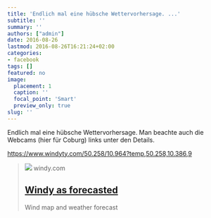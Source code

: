 ```yaml
---
title: 'Endlich mal eine hübsche Wettervorhersage. ...'
subtitle: ''
summary: ''
authors: ["admin"]
date: 2016-08-26
lastmod: 2016-08-26T16:21:24+02:00
categories:
- facebook
tags: []
featured: no
image:
  placement: 1
  caption: ''
  focal_point: 'Smart'
  preview_only: true
slug: ''
---
```

Endlich mal eine hübsche Wettervorhersage. Man beachte auch die Webcams (hier für Coburg) links unter den Details.

https://www.windyty.com/50.258/10.964?temp,50.258,10.386,9
> [![](https://www.windy.com/img/socialshare3.jpg)](https://www.windyty.com/50.258/10.964?temp%2C50.258%2C10.386%2C9)
> windy.com
> ## [Windy as forecasted](https://www.windyty.com/50.258/10.964?temp%2C50.258%2C10.386%2C9)
>
>Wind map and weather forecast


